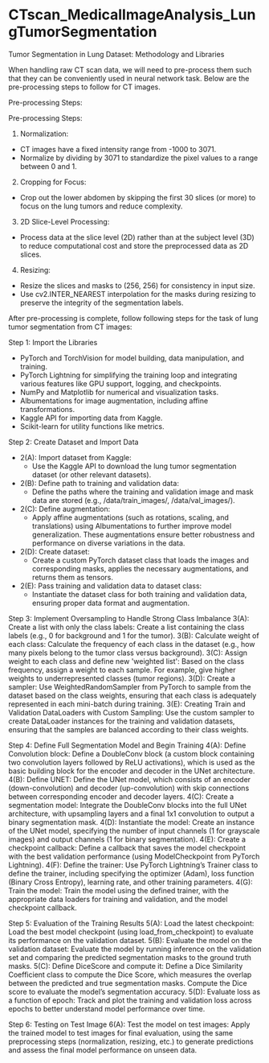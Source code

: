 # CTscan_MedicalImageAnalysis_LungTumorSegmentation

Tumor Segmentation in Lung Dataset: Methodology and Libraries

When handling raw CT scan data, we will need to pre-process them such that they can be conveniently used in neural network task. 
Below are the pre-processing steps to follow for CT images.

Pre-processing Steps:

Pre-processing Steps:

1. Normalization:
- CT images have a fixed intensity range from -1000 to 3071.
- Normalize by dividing by 3071 to standardize the pixel values to a range between 0 and 1.
2. Cropping for Focus:
- Crop out the lower abdomen by skipping the first 30 slices (or more) to focus on the lung tumors and reduce complexity.
3. 2D Slice-Level Processing:
- Process data at the slice level (2D) rather than at the subject level (3D) to reduce computational cost and store the preprocessed data as 2D slices.
4. Resizing:
- Resize the slices and masks to (256, 256) for consistency in input size.
- Use cv2.INTER_NEAREST interpolation for the masks during resizing to preserve the integrity of the segmentation labels.



After pre-processing is complete, follow following steps for the task of lung tumor segmentation from CT images:

Step 1: Import the Libraries
- PyTorch and TorchVision for model building, data manipulation, and training.
- PyTorch Lightning for simplifying the training loop and integrating various features like GPU support, logging, and checkpoints.
- NumPy and Matplotlib for numerical and visualization tasks.
- Albumentations for image augmentation, including affine transformations.
- Kaggle API for importing data from Kaggle.
- Scikit-learn for utility functions like metrics.

Step 2: Create Dataset and Import Data
  - 2(A): Import dataset from Kaggle:
    - Use the Kaggle API to download the lung tumor segmentation dataset (or other relevant datasets).
  - 2(B): Define path to training and validation data:
    - Define the paths where the training and validation image and mask data are stored (e.g., /data/train_images/, /data/val_images/).
  - 2(C): Define augmentation:
    - Apply affine augmentations (such as rotations, scaling, and translations) using Albumentations to further improve model generalization. These augmentations ensure better robustness and performance on diverse variations in the data.
  - 2(D): Create dataset:
    - Create a custom PyTorch dataset class that loads the images and corresponding masks, applies the necessary augmentations, and returns them as tensors.
  - 2(E): Pass training and validation data to dataset class:
    - Instantiate the dataset class for both training and validation data, ensuring proper data format and augmentation.


Step 3: Implement Oversampling to Handle Strong Class Imbalance
3(A): Create a list with only the class labels:
Create a list containing the class labels (e.g., 0 for background and 1 for the tumor).
3(B): Calculate weight of each class:
Calculate the frequency of each class in the dataset (e.g., how many pixels belong to the tumor class versus background).
3(C): Assign weight to each class and define new 'weighted list':
Based on the class frequency, assign a weight to each sample. For example, give higher weights to underrepresented classes (tumor regions).
3(D): Create a sampler:
Use WeightedRandomSampler from PyTorch to sample from the dataset based on the class weights, ensuring that each class is adequately represented in each mini-batch during training.
3(E): Creating Train and Validation DataLoaders with Custom Sampling:
Use the custom sampler to create DataLoader instances for the training and validation datasets, ensuring that the samples are balanced according to their class weights.


Step 4: Define Full Segmentation Model and Begin Training
4(A): Define Convolution block:
Define a DoubleConv block (a custom block containing two convolution layers followed by ReLU activations), which is used as the basic building block for the encoder and decoder in the UNet architecture.
4(B): Define UNET:
Define the UNet model, which consists of an encoder (down-convolution) and decoder (up-convolution) with skip connections between corresponding encoder and decoder layers.
4(C): Create a segmentation model:
Integrate the DoubleConv blocks into the full UNet architecture, with upsampling layers and a final 1x1 convolution to output a binary segmentation mask.
4(D): Instantiate the model:
Create an instance of the UNet model, specifying the number of input channels (1 for grayscale images) and output channels (1 for binary segmentation).
4(E): Create a checkpoint callback:
Define a callback that saves the model checkpoint with the best validation performance (using ModelCheckpoint from PyTorch Lightning).
4(F): Define the trainer:
Use PyTorch Lightning’s Trainer class to define the trainer, including specifying the optimizer (Adam), loss function (Binary Cross Entropy), learning rate, and other training parameters.
4(G): Train the model:
Train the model using the defined trainer, with the appropriate data loaders for training and validation, and the model checkpoint callback.


Step 5: Evaluation of the Training Results
5(A): Load the latest checkpoint:
Load the best model checkpoint (using load_from_checkpoint) to evaluate its performance on the validation dataset.
5(B): Evaluate the model on the validation dataset:
Evaluate the model by running inference on the validation set and comparing the predicted segmentation masks to the ground truth masks.
5(C): Define DiceScore and compute it:
Define a Dice Similarity Coefficient class to compute the Dice Score, which measures the overlap between the predicted and true segmentation masks. Compute the Dice score to evaluate the model’s segmentation accuracy.
5(D): Evaluate loss as a function of epoch:
Track and plot the training and validation loss across epochs to better understand model performance over time.


Step 6: Testing on Test Image
6(A): Test the model on test images:
Apply the trained model to test images for final evaluation, using the same preprocessing steps (normalization, resizing, etc.) to generate predictions and assess the final model performance on unseen data.
